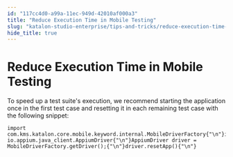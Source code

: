 ```yaml
---
id: "117cc4d0-a99a-11ec-949d-42010af000a3"
title: "Reduce Execution Time in Mobile Testing"
slug: "katalon-studio-enterprise/tips-and-tricks/reduce-execution-time-in-mobile-testing"
hide_title: true
---
```

  

# <a id="id" class="anchor_top_offset"/><a id="ariaid-title1" class="anchor_top_offset"/>Reduce Execution Time in Mobile Testing

  
    
<p xmlns="http://www.w3.org/1999/xhtml" className="p">To speed up a test suite's execution, we recommend starting the   application once in the first test case and resetting it in each   remaining test case with the following snippet:</p> 
          
<pre xmlns="http://www.w3.org/1999/xhtml" className="pre codeblock"><code>import com.kms.katalon.core.mobile.keyword.internal.MobileDriverFactory{"\n"}import io.appium.java_client.AppiumDriver{"\n"}AppiumDriver driver = MobileDriverFactory.getDriver();{"\n"}driver.resetApp(){"\n"}</code></pre> 
      

